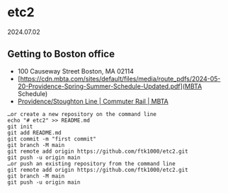 # etc2  

2024.07.02


## Getting to Boston office

* 100 Causeway Street Boston, MA 02114
* [https://cdn.mbta.com/sites/default/files/media/route_pdfs/2024-05-20-Providence-Spring-Summer-Schedule-Updated.pdf](MBTA Schedule)
* [Providence/Stoughton Line | Commuter Rail | MBTA](https://www.mbta.com/schedules/CR-Providence/timetable)









```
…or create a new repository on the command line
echo "# etc2" >> README.md
git init
git add README.md
git commit -m "first commit"
git branch -M main
git remote add origin https://github.com/ftk1000/etc2.git
git push -u origin main
…or push an existing repository from the command line
git remote add origin https://github.com/ftk1000/etc2.git
git branch -M main
git push -u origin main
```

